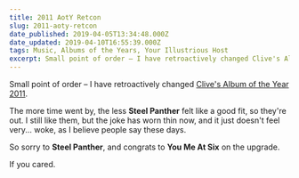 ```yaml
---
title: 2011 AotY Retcon
slug: 2011-aoty-retcon
date_published: 2019-04-05T13:34:48.000Z
date_updated: 2019-04-10T16:55:39.000Z
tags: Music, Albums of the Years, Your Illustrious Host
excerpt: Small point of order – I have retroactively changed Clive's Album of the Year 2011.
---
```


Small point of order – I have retroactively changed [Clive's Album of the Year 2011](/clives-album-of-the-year-2011/).

The more time went by, the less **Steel Panther** felt like a good fit, so they're out. I still like them, but the joke has worn thin now, and it just doesn't feel very... woke, as I believe people say these days.

So sorry to **Steel Panther**, and congrats to **You Me At Six** on the upgrade.

If you cared.

